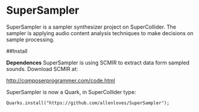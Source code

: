 # SuperSampler
SuperSampler is a sampler synthesizer project on SuperCollider.  The sampler is applying audio content analysis techniques to make decisions on sample processing.

##Install

**Dependences**
SuperSampler is using SCMIR to extract data form sampled sounds.  Download SCMIR at:

http://composerprogrammer.com/code.html


SuperSampler is now a Quark, in SuperCollider type:

```supercollider
Quarks.install("https://github.com/allenloves/SuperSampler");
```
